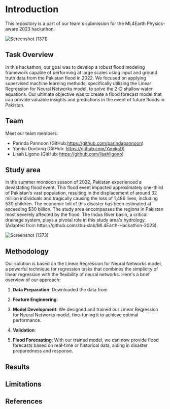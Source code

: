 # Introduction
This repository is a part of our team's submission for the ML4Earth Physics-aware 2023 hackathon.

![Screenshot (1371)](https://github.com/lisahligono/ML4Earth2023_Physics-aware/assets/72496335/1498bcb5-ab11-4bfe-a924-45462363b670)


## Task Overview

In this hackathon, our goal was to develop a robust flood modeling framework capable of performing at large scales using input and ground truth data from the Pakistan flood in 2022. We focused on applying supervised machine learning methods, specifically utilizing the Linear Regression for Neural Networks model, to solve the 2-D shallow water equations. Our ultimate objective was to create a flood forecast model that can provide valuable insights and predictions in the event of future floods in Pakistan.

## Team

Meet our team members:

- Parinda Pannoon (GitHub:https://github.com/parindapannoon)
- Yanika Dontong (GitHub: https://github.com/YanikaD)
- Lisah Ligono (GitHub: https://github.com/lisahligono)

<h2>Study area</h2>
In the summer monsoon season of 2022, Pakistan experienced a devastating flood event. This flood event impacted approximately one-third of Pakistan's vast population, resulting in the displacement of around 32 million individuals and tragically causing the loss of 1,486 lives, including 530 children. The economic toll of this disaster has been estimated at exceeding $30 billion. The study area encompasses the regions in Pakistan most severely affected by the flood. The Indus River basin, a critical drainage system, plays a pivotal role in this study area's hydrology. (Adapted from https://github.com/zhu-xlab/ML4Earth-Hackathon-2023)

![Screenshot (1373)](https://github.com/lisahligono/ML4Earth2023_Physics-aware/assets/72496335/4e26d4ec-064e-4e91-a788-1f9b1b0c764e)


<h2>Methodology</h2>

Our solution is based on the Linear Regression for Neural Networks model, a powerful technique for regression tasks that combines the simplicity of linear regression with the flexibility of neural networks. Here's a brief overview of our approach:

1. **Data Preparation**: Downloaded the data from

2. **Feature Engineering**: 

3. **Model Development**: We designed and trained our Linear Regression for Neural Networks model, fine-tuning it to achieve optimal performance.

4. **Validation**: 

5. **Flood Forecasting**: With our trained model, we can now provide flood forecasts based on real-time or historical data, aiding in disaster preparedness and response.


<h2>Results</h2>

<h2>Limitations</h2>

<h2>References</h2>
